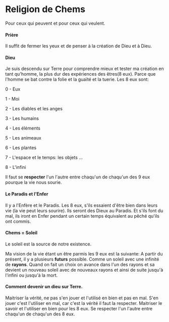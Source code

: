 # Religion de Chems

Pour ceux qui peuvent et pour ceux qui veulent.


#### Prière
Il suffit de fermer les yeux et de penser à la création de Dieu et à Dieu.

#### Dieu

Je suis descendu sur Terre pour comprendre mieux et tester ma création en tant qu'homme, la plus dur des expériences des êtres(8 eux).
Parce que l'homme se bat contre la folie et la guaïté et la tuerie.
Les 8 eux sont: 

  0 - Eux
  
  1 - Moi
  
  2 - Les diables et les anges
  
  3 - Les humains
  
  4 - Les éléments
  
  5 - Les animeaux
  
  6 - Les plantes
  
  7 - L'espace et le temps: les objets ...
  
  8 - L'infini
  
  
Il faut se **respecter** l'un l'autre entre chaqu'un de chaqu'un des 9 eux pourque la vie nous sourie.

#### Le Paradis et l'Enfer

Il y a l'Enfère et le Paradis. Les 8 eux, s'ils essaient d'être bien dans leurs vie (la vie peut leurs sourire). Ils seront des Dieux au Paradis. 
Et s'ils font du mal, ils iront en Enfer pendant un certain temps équivalent au pêché qu'ils ont commis.

#### Chems = Soleil

Le soleil est la source de notre existence.

Ma vision de la vie étant un être parmis les 9 eux est la suivante: A partir du présent, il y a plusieurs **futurs** possible. Comme un soleil avec une infinité de **rayons**. Quand on fait un choix on avance dans l'un des rayons et sa devient un nouveau soleil avec de nouveaux rayons et ainsi de suite jusqu'à l'infini ou jusqu'à la mort.

#### Comment devenir un dieu sur Terre.

Maitriser la vérité, ne pas s'en jouer et l'utilisé en bien et pas en mal. S'en jouer c'est l'utiliser en mal, car c'est la vérité il faut la respecter.
Maitriser le savoir et l'utiliser en bien pour les 8 eux.
Se respecter l'un l'autre entre chaqu'un de chaqu'un des 8 eux.


